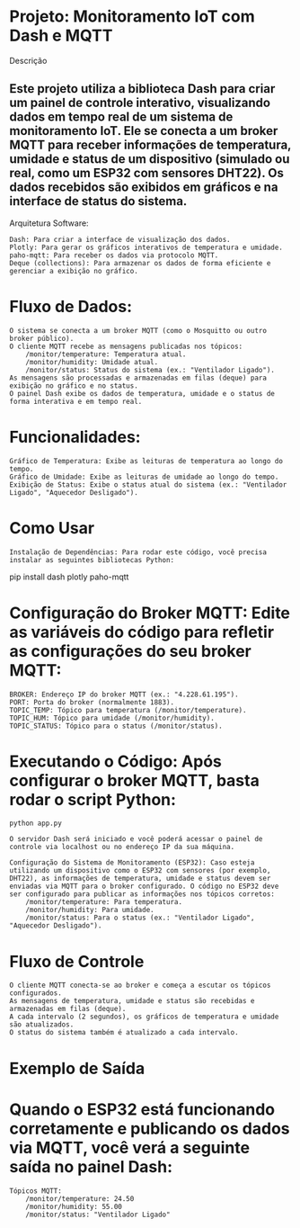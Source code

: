 # **Projeto: Monitoramento IoT com Dash e MQTT**
Descrição

## Este projeto utiliza a biblioteca Dash para criar um painel de controle interativo, visualizando dados em tempo real de um sistema de monitoramento IoT. Ele se conecta a um broker MQTT para receber informações de temperatura, umidade e status de um dispositivo (simulado ou real, como um ESP32 com sensores DHT22). Os dados recebidos são exibidos em gráficos e na interface de status do sistema.
Arquitetura
Software:

    Dash: Para criar a interface de visualização dos dados.
    Plotly: Para gerar os gráficos interativos de temperatura e umidade.
    paho-mqtt: Para receber os dados via protocolo MQTT.
    Deque (collections): Para armazenar os dados de forma eficiente e gerenciar a exibição no gráfico.

# **Fluxo de Dados:**

    O sistema se conecta a um broker MQTT (como o Mosquitto ou outro broker público).
    O cliente MQTT recebe as mensagens publicadas nos tópicos:
        /monitor/temperature: Temperatura atual.
        /monitor/humidity: Umidade atual.
        /monitor/status: Status do sistema (ex.: "Ventilador Ligado").
    As mensagens são processadas e armazenadas em filas (deque) para exibição no gráfico e no status.
    O painel Dash exibe os dados de temperatura, umidade e o status de forma interativa e em tempo real.

# **Funcionalidades:**

    Gráfico de Temperatura: Exibe as leituras de temperatura ao longo do tempo.
    Gráfico de Umidade: Exibe as leituras de umidade ao longo do tempo.
    Exibição de Status: Exibe o status atual do sistema (ex.: "Ventilador Ligado", "Aquecedor Desligado").

# **Como Usar**

    Instalação de Dependências: Para rodar este código, você precisa instalar as seguintes bibliotecas Python:

pip install dash plotly paho-mqtt

# **Configuração do Broker MQTT: Edite as variáveis do código para refletir as configurações do seu broker MQTT:**

    BROKER: Endereço IP do broker MQTT (ex.: "4.228.61.195").
    PORT: Porta do broker (normalmente 1883).
    TOPIC_TEMP: Tópico para temperatura (/monitor/temperature).
    TOPIC_HUM: Tópico para umidade (/monitor/humidity).
    TOPIC_STATUS: Tópico para o status (/monitor/status).

# **Executando o Código: Após configurar o broker MQTT, basta rodar o script Python:**

    python app.py

    O servidor Dash será iniciado e você poderá acessar o painel de controle via localhost ou no endereço IP da sua máquina.

    Configuração do Sistema de Monitoramento (ESP32): Caso esteja utilizando um dispositivo como o ESP32 com sensores (por exemplo, DHT22), as informações de temperatura, umidade e status devem ser enviadas via MQTT para o broker configurado. O código no ESP32 deve ser configurado para publicar as informações nos tópicos corretos:
        /monitor/temperature: Para temperatura.
        /monitor/humidity: Para umidade.
        /monitor/status: Para o status (ex.: "Ventilador Ligado", "Aquecedor Desligado").

# **Fluxo de Controle**

    O cliente MQTT conecta-se ao broker e começa a escutar os tópicos configurados.
    As mensagens de temperatura, umidade e status são recebidas e armazenadas em filas (deque).
    A cada intervalo (2 segundos), os gráficos de temperatura e umidade são atualizados.
    O status do sistema também é atualizado a cada intervalo.


# **Exemplo de Saída**

# **Quando o ESP32 está funcionando corretamente e publicando os dados via MQTT, você verá a seguinte saída no painel Dash:**

    Tópicos MQTT:
        /monitor/temperature: 24.50
        /monitor/humidity: 55.00
        /monitor/status: "Ventilador Ligado"
